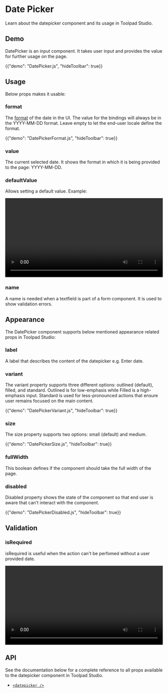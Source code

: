 # Date Picker

<p class="description">Learn about the datepicker component and its usage in Toolpad Studio.</p>

## Demo

DatePicker is an input component. It takes user input and provides the value for further usage on the page.

{{"demo": "DatePicker.js", "hideToolbar": true}}

## Usage

Below props makes it usable:

### format

The [format](https://day.js.org/docs/en/display/format) of the date in the UI. The value for the bindings will always be in the YYYY-MM-DD format. Leave empty to let the end-user locale define the format.

{{"demo": "DatePickerFormat.js", "hideToolbar": true}}

### value

The current selected date. It shows the format in which it is being provided to the page: YYYY-MM-DD.

### defaultValue

Allows setting a default value. Example:

<video controls width="100%" height="auto" style="contain" alt="button-onclick-js-expression">
  <source src="/static/toolpad/docs/studio/components/datepicker/datepicker-defaultValue.mp4" type="video/mp4">
  Your browser does not support the video tag.
</video>

### name

A name is needed when a textfield is part of a form component. It is used to show validation errors.

## Appearance

The DatePicker component supports below mentioned appearance related props in Toolpad Studio:

### label

A label that describes the content of the datepicker e.g. Enter date.

### variant

The variant property supports three different options: outlined (default), filled, and standard. Outlined is for low-emphasis while Filled is a high-emphasis input. Standard is used for less-pronounced actions that ensure user remains focused on the main content.

{{"demo": "DatePickerVariant.js", "hideToolbar": true}}

### size

The size property supports two options: small (default) and medium.

{{"demo": "DatePickerSize.js", "hideToolbar": true}}

### fullWidth

This boolean defines if the component should take the full width of the page.

### disabled

Disabled property shows the state of the component so that end user is aware that can't interact with the component.

{{"demo": "DatePickerDisabled.js", "hideToolbar": true}}

## Validation

### isRequired

isRequired is useful when the action can't be perfomed without a user provided date.

<video controls width="100%" height="auto" style="contain" alt="button-onclick-js-expression">
  <source src="/static/toolpad/docs/studio/components/datepicker/datepicker-validation.mp4" type="video/mp4">
  Your browser does not support the video tag.
</video>

## API

See the documentation below for a complete reference to all props available to the datepicker component in Toolpad Studio.

- [`<datepicker />`](/toolpad/studio/reference/components/date-picker/#properties)

